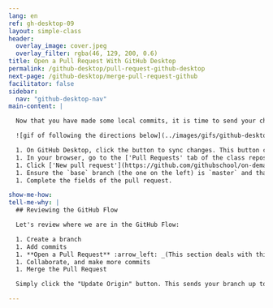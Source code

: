 ```yaml
---
lang: en
ref: gh-desktop-09
layout: simple-class
header:
  overlay_image: cover.jpeg
  overlay_filter: rgba(46, 129, 200, 0.6)
title: Open a Pull Request With GitHub Desktop
permalink: /github-desktop/pull-request-github-desktop
next-page: /github-desktop/merge-pull-request-github
facilitator: false
sidebar:
  nav: "github-desktop-nav"
main-content: |

  Now that you have made some local commits, it is time to send your changes to the remote copy of your repository on GitHub.com and open a pull request.

  ![gif of following the directions below](../images/gifs/github-desktop/opening-a-pr.gif)

  1. On GitHub Desktop, click the button to sync changes. This button changes states based on the changes that have been made in your local repository and on the remote. If no other changes have been made, it will read **Publish Branch**.
  1. In your browser, go to the ['Pull Requests' tab of the class repository](https://github.com/githubschool/on-demand-github-pages/pulls).
  1. Click ['New pull request'](https://github.com/githubschool/on-demand-github-pages/compare).
  1. Ensure the `base` branch (the one on the left) is `master` and that the `compare` branch (the one on the right) is the one you created on GitHub Desktop.
  1. Complete the fields of the pull request.

show-me-how:
tell-me-why: |
  ## Reviewing the GitHub Flow

  Let's review where we are in the GitHub Flow:

  1. Create a branch
  1. Add commits
  1. **Open a Pull Request** :arrow_left: _(This section deals with this step.)_
  1. Collaborate, and make more commits
  1. Merge the Pull Request

  Simply click the "Update Origin" button. This sends your branch up to GitHub. Then, you open the Pull Request there!

---
```

